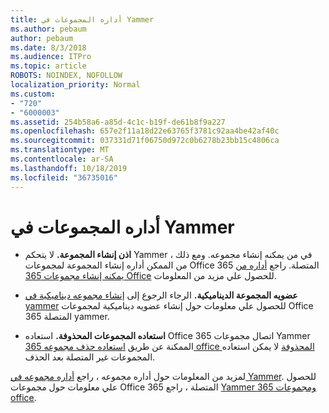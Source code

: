 ```yaml
---
title: أداره المجموعات في Yammer
ms.author: pebaum
author: pebaum
ms.date: 8/3/2018
ms.audience: ITPro
ms.topic: article
ROBOTS: NOINDEX, NOFOLLOW
localization_priority: Normal
ms.custom:
- "720"
- "6000003"
ms.assetid: 254b58a6-a85d-4c1c-b19f-de61b8f9a227
ms.openlocfilehash: 657e2f11a18d22e63765f3781c92aa4be42af40c
ms.sourcegitcommit: 037331d71f06750d972c0b6278b23bb15c4806ca
ms.translationtype: MT
ms.contentlocale: ar-SA
ms.lasthandoff: 10/18/2019
ms.locfileid: "36735016"
---
```

# <a name="manage-groups-in-yammer"></a>أداره المجموعات في Yammer

- **اذن إنشاء المجموعة.** لا يتحكم Yammer في من يمكنه إنشاء مجموعه. ومع ذلك ، من الممكن أداره إنشاء المجموعة لمجموعات Office 365 المتصلة. راجع [أداره من يمكنه إنشاء مجموعات 365 Office](https://docs.microsoft.com/office365/admin/create-groups/manage-creation-of-groups) للحصول علي مزيد من المعلومات.

- **عضويه المجموعة الديناميكية.** الرجاء الرجوع إلى [إنشاء مجموعه ديناميكية في yammer](https://docs.microsoft.com/yammer/manage-yammer-groups/create-a-dynamic-group) للحصول علي معلومات حول إنشاء عضويه ديناميكية لمجموعات Office 365 المتصلة yammer.

- **استعاده المجموعات المحذوفة.** استعاده Office 365 اتصال مجموعات Yammer الممكنة عن طريق [استعاده حذف مجموعه 365 office المحذوفة](https://docs.microsoft.com/office365/admin/create-groups/restore-deleted-group) لا يمكن استعاده المجموعات غير المتصلة بعد الحذف.

لمزيد من المعلومات حول أداره مجموعه ، راجع [أداره مجموعه في Yammer](https://support.office.com/article/Manage-a-group-in-Yammer-6e05c6d6-5548-4c88-89cd-e6757a514ef2). للحصول علي معلومات حول مجموعات Office 365 المتصلة ، راجع [Yammer ومجموعات 365 office](https://docs.microsoft.com/yammer/manage-yammer-groups/yammer-and-office-365-groups).
  